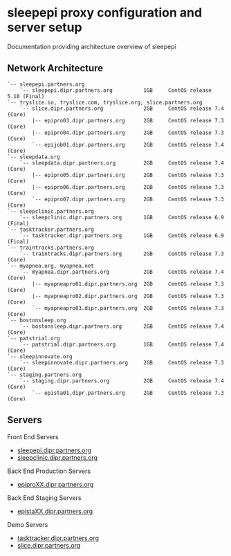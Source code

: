 # sleepepi proxy configuration and server setup

Documentation providing architecture overview of sleepepi

## Network Architecture

```
`-- sleepepi.partners.org
    `-- sleepepi.dipr.partners.org          1GB     CentOS release 5.10 (Final)
`-- tryslice.io, tryslice.com, tryslice.org, slice.partners.org
    `-- slice.dipr.partners.org             2GB     CentOS release 7.4  (Core)
        |-- epipro03.dipr.partners.org      2GB     CentOS release 7.3  (Core)
        |-- epipro04.dipr.partners.org      2GB     CentOS release 7.3  (Core)
        `-- epijob01.dipr.partners.org      2GB     CentOS release 7.4  (Core)
`-- sleepdata.org
    `-- sleepdata.dipr.partners.org         2GB     CentOS release 7.4  (Core)
        |-- epipro05.dipr.partners.org      2GB     CentOS release 7.3  (Core)
        |-- epipro06.dipr.partners.org      2GB     CentOS release 7.3  (Core)
        `-- epipro07.dipr.partners.org      2GB     CentOS release 7.3  (Core)
`-- sleepclinic.partners.org
    `-- sleepclinic.dipr.partners.org       1GB     CentOS release 6.9  (Final)
`-- tasktracker.partners.org
    `-- tasktracker.dipr.partners.org       1GB     CentOS release 6.9  (Final)
`-- traintracks.partners.org
    `-- traintracks.dipr.partners.org       2GB     CentOS release 7.3  (Core)
`-- myapnea.org, myapnea.net
    `-- myapnea.dipr.partners.org           2GB     CentOS release 7.4  (Core)
        |-- myapneapro01.dipr.partners.org  2GB     CentOS release 7.3  (Core)
        |-- myapneapro02.dipr.partners.org  2GB     CentOS release 7.3  (Core)
        `-- myapneapro03.dipr.partners.org  2GB     CentOS release 7.3  (Core)
`-- bostonsleep.org
    `-- bostonsleep.dipr.partners.org       2GB     CentOS release 7.4  (Core)
`-- patstrial.org
    `-- patstrial.dipr.partners.org         1GB     CentOS release 7.4  (Core)
`-- sleepinnovate.org
    `-- sleepinnovate.dipr.partners.org     2GB     CentOS release 7.3  (Core)
`-- staging.partners.org
    `-- staging.dipr.partners.org           2GB     CentOS release 7.4  (Core)
        `-- epista01.dipr.partners.org      2GB     CentOS release 7.3  (Core)
```

## Servers

Front End Servers

- [sleepepi.dipr.partners.org](https://github.com/sleepepi/sleepepi/tree/master/virtual-machines/000-sleepepi.dipr.partners.org.md)
- [sleepclinic.dipr.partners.org](https://github.com/sleepepi/sleepepi/tree/master/virtual-machines/100-technology-and-application-routes.md)

Back End Production Servers

- [epiproXX.dipr.partners.org](https://github.com/sleepepi/sleepepi/tree/master/virtual-machines/100-technology-and-application-routes.md)

Back End Staging Servers

- [epistaXX.dipr.partners.org](https://github.com/sleepepi/sleepepi/blob/master/virtual-machines/100-technology-and-application-routes.md)

Demo Servers

- [tasktracker.dipr.partners.org](https://github.com/sleepepi/sleepepi/blob/master/virtual-machines/100-technology-and-application-routes.md)
- [slice.dipr.partners.org](https://github.com/sleepepi/sleepepi/blob/master/virtual-machines/100-technology-and-application-routes.md)

